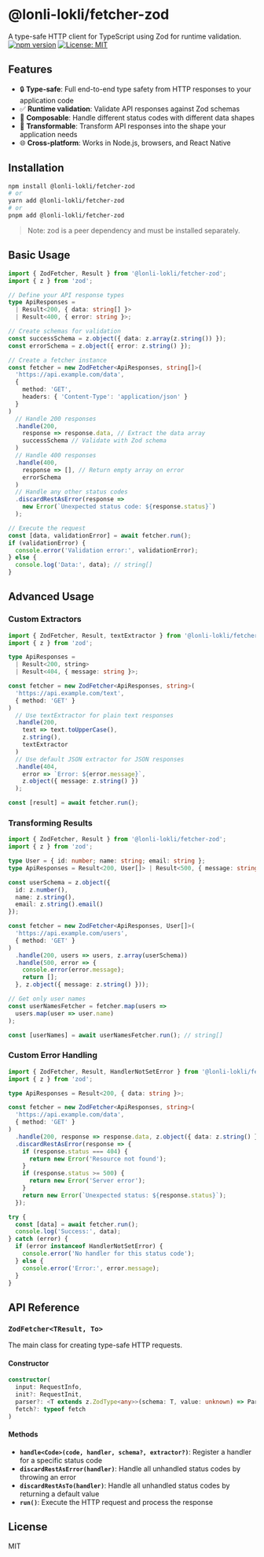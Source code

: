 

# @lonli-lokli/fetcher-zod

A type-safe HTTP client for TypeScript using Zod for runtime validation.
[![npm version](https://img.shields.io/npm/v/@lonli-lokli/fetcher-zod.svg)](https://www.npmjs.com/package/@lonli-lokli/fetcher-zod)
[![License: MIT](https://img.shields.io/badge/License-MIT-blue.svg)](https://opensource.org/licenses/MIT)

## Features

- 🔒 **Type-safe**: Full end-to-end type safety from HTTP responses to your application code
- ✅ **Runtime validation**: Validate API responses against Zod schemas
- 🧩 **Composable**: Handle different status codes with different data shapes
- 🔄 **Transformable**: Transform API responses into the shape your application needs
- 🌐 **Cross-platform**: Works in Node.js, browsers, and React Native

## Installation

```bash
npm install @lonli-lokli/fetcher-zod
# or
yarn add @lonli-lokli/fetcher-zod
# or
pnpm add @lonli-lokli/fetcher-zod
```

> Note: zod is a peer dependency and must be installed separately.

## Basic Usage

```typescript
import { ZodFetcher, Result } from '@lonli-lokli/fetcher-zod';
import { z } from 'zod';

// Define your API response types
type ApiResponses = 
  | Result<200, { data: string[] }>
  | Result<400, { error: string }>;

// Create schemas for validation
const successSchema = z.object({ data: z.array(z.string()) });
const errorSchema = z.object({ error: z.string() });

// Create a fetcher instance
const fetcher = new ZodFetcher<ApiResponses, string[]>(
  'https://api.example.com/data',
  { 
    method: 'GET',
    headers: { 'Content-Type': 'application/json' }
  }
)
  // Handle 200 responses
  .handle(200, 
    response => response.data, // Extract the data array
    successSchema // Validate with Zod schema
  )
  // Handle 400 responses
  .handle(400, 
    response => [], // Return empty array on error
    errorSchema
  )
  // Handle any other status codes
  .discardRestAsError(response => 
    new Error(`Unexpected status code: ${response.status}`)
  );

// Execute the request
const [data, validationError] = await fetcher.run();
if (validationError) {
  console.error('Validation error:', validationError);
} else {
  console.log('Data:', data); // string[]
}
```

## Advanced Usage

### Custom Extractors

```typescript
import { ZodFetcher, Result, textExtractor } from '@lonli-lokli/fetcher-zod';
import { z } from 'zod';

type ApiResponses = 
  | Result<200, string>
  | Result<404, { message: string }>;

const fetcher = new ZodFetcher<ApiResponses, string>(
  'https://api.example.com/text',
  { method: 'GET' }
)
  // Use textExtractor for plain text responses
  .handle(200, 
    text => text.toUpperCase(), 
    z.string(),
    textExtractor
  )
  // Use default JSON extractor for JSON responses
  .handle(404, 
    error => `Error: ${error.message}`,
    z.object({ message: z.string() })
  );

const [result] = await fetcher.run();
```

### Transforming Results

```typescript
import { ZodFetcher, Result } from '@lonli-lokli/fetcher-zod';
import { z } from 'zod';

type User = { id: number; name: string; email: string };
type ApiResponses = Result<200, User[]> | Result<500, { message: string }>;

const userSchema = z.object({
  id: z.number(),
  name: z.string(),
  email: z.string().email()
});

const fetcher = new ZodFetcher<ApiResponses, User[]>(
  'https://api.example.com/users',
  { method: 'GET' }
)
  .handle(200, users => users, z.array(userSchema))
  .handle(500, error => {
    console.error(error.message);
    return [];
  }, z.object({ message: z.string() }));

// Get only user names
const userNamesFetcher = fetcher.map(users => 
  users.map(user => user.name)
);

const [userNames] = await userNamesFetcher.run(); // string[]
```

### Custom Error Handling

```typescript
import { ZodFetcher, Result, HandlerNotSetError } from '@lonli-lokli/fetcher-zod';
import { z } from 'zod';

type ApiResponses = Result<200, { data: string }>;

const fetcher = new ZodFetcher<ApiResponses, string>(
  'https://api.example.com/data',
  { method: 'GET' }
)
  .handle(200, response => response.data, z.object({ data: z.string() }))
  .discardRestAsError(response => {
    if (response.status === 404) {
      return new Error('Resource not found');
    }
    if (response.status >= 500) {
      return new Error('Server error');
    }
    return new Error(`Unexpected status: ${response.status}`);
  });

try {
  const [data] = await fetcher.run();
  console.log('Success:', data);
} catch (error) {
  if (error instanceof HandlerNotSetError) {
    console.error('No handler for this status code');
  } else {
    console.error('Error:', error.message);
  }
}
```

## API Reference

### `ZodFetcher<TResult, To>`

The main class for creating type-safe HTTP requests.

#### Constructor

```typescript
constructor(
  input: RequestInfo,
  init?: RequestInit,
  parser?: <T extends z.ZodType<any>>(schema: T, value: unknown) => ParsedResult<z.infer<T>>,
  fetch?: typeof fetch
)
```

#### Methods

- **`handle<Code>(code, handler, schema?, extractor?)`**: Register a handler for a specific status code
- **`discardRestAsError(handler)`**: Handle all unhandled status codes by throwing an error
- **`discardRestAsTo(handler)`**: Handle all unhandled status codes by returning a default value
- **`run()`**: Execute the HTTP request and process the response

## License

MIT
